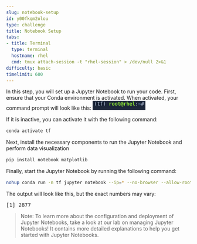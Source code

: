 ```yaml
---
slug: notebook-setup
id: y00fkqm2olou
type: challenge
title: Notebook Setup
tabs:
- title: Terminal
  type: terminal
  hostname: rhel
  cmd: tmux attach-session -t "rhel-session" > /dev/null 2>&1
difficulty: basic
timelimit: 600
---
```

In this step, you will set up a Jupyter Notebook to run your code. First, ensure that your Conda environment is activated. When activated, your command prompt will look like this:
![](../assets/20230630_153341_Conda_Environment_Status_copy.png)

If it is inactive, you can activate it with the following command:
```bash
conda activate tf
```

Next, install the necessary components to run the Jupyter Notebook and perform data visualization
```bash
pip install notebook matplotlib
```

Finally, start the Jupyter Notebook by running the following command:
```bash
nohup conda run -n tf jupyter notebook --ip=* --no-browser --allow-root -NotebookApp.password='redhat' -NotebookApp.token='redhat' --notebook-dir="/root/tensorflow" </dev/null >/dev/null 2>&1 &
```
The output will look like this, but the exact numbers may vary:
<pre class="file">
[1] 2877
</pre>
> Note: To learn more about the configuration and deployment of Jupyter Notebooks, take a look at our lab on managing Jupyter Notebooks! It contains more detailed explanations to help you get started with Jupyter Notebooks.

